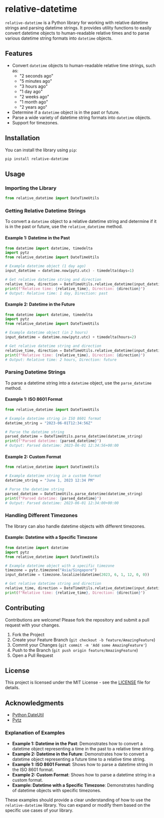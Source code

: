 # relative-datetime

`relative-datetime` is a Python library for working with relative datetime strings and parsing datetime strings. It provides utility functions to easily convert datetime objects to human-readable relative times and to parse various datetime string formats into `datetime` objects.

## Features

- Convert `datetime` objects to human-readable relative time strings, such as:
  - "2 seconds ago"
  - "5 minutes ago"
  - "3 hours ago"
  - "1 day ago"
  - "2 weeks ago"
  - "1 month ago"
  - "2 years ago"
- Determine if a `datetime` object is in the past or future.
- Parse a wide variety of datetime string formats into `datetime` objects.
- Support for timezones.

## Installation

You can install the library using `pip`:

```bash
pip install relative-datetime
```

## Usage

### Importing the Library

```python
from relative_datetime import DateTimeUtils
```

### Getting Relative Datetime Strings

To convert a `datetime` object to a relative datetime string and determine if it is in the past or future, use the `relative_datetime` method.

#### Example 1: Datetime in the Past

```python
from datetime import datetime, timedelta
import pytz
from relative_datetime import DateTimeUtils

# Example datetime object (1 day ago)
input_datetime = datetime.now(pytz.utc) - timedelta(days=1)

# Get relative datetime string and direction
relative_time, direction = DateTimeUtils.relative_datetime(input_datetime)
print(f"Relative time: {relative_time}, Direction: {direction}")
# Output: Relative time: 1 day, Direction: past
```

#### Example 2: Datetime in the Future

```python
from datetime import datetime, timedelta
import pytz
from relative_datetime import DateTimeUtils

# Example datetime object (in 2 hours)
input_datetime = datetime.now(pytz.utc) + timedelta(hours=2)

# Get relative datetime string and direction
relative_time, direction = DateTimeUtils.relative_datetime(input_datetime)
print(f"Relative time: {relative_time}, Direction: {direction}")
# Output: Relative time: 2 hours, Direction: future
```

### Parsing Datetime Strings

To parse a datetime string into a `datetime` object, use the `parse_datetime` method.

#### Example 1: ISO 8601 Format

```python
from relative_datetime import DateTimeUtils

# Example datetime string in ISO 8601 format
datetime_string = "2023-06-01T12:34:56Z"

# Parse the datetime string
parsed_datetime = DateTimeUtils.parse_datetime(datetime_string)
print(f"Parsed datetime: {parsed_datetime}")
# Output: Parsed datetime: 2023-06-01 12:34:56+00:00
```

#### Example 2: Custom Format

```python
from relative_datetime import DateTimeUtils

# Example datetime string in a custom format
datetime_string = "June 1, 2023 12:34 PM"

# Parse the datetime string
parsed_datetime = DateTimeUtils.parse_datetime(datetime_string)
print(f"Parsed datetime: {parsed_datetime}")
# Output: Parsed datetime: 2023-06-01 12:34:00+00:00
```

### Handling Different Timezones

The library can also handle datetime objects with different timezones.

#### Example: Datetime with a Specific Timezone

```python
from datetime import datetime
import pytz
from relative_datetime import DateTimeUtils

# Example datetime object with a specific timezone
timezone = pytz.timezone("Asia/Singapore")
input_datetime = timezone.localize(datetime(2023, 6, 1, 12, 0, 0))

# Get relative datetime string and direction
relative_time, direction = DateTimeUtils.relative_datetime(input_datetime)
print(f"Relative time: {relative_time}, Direction: {direction}")
```

## Contributing

Contributions are welcome! Please fork the repository and submit a pull request with your changes.

1. Fork the Project
2. Create your Feature Branch (`git checkout -b feature/AmazingFeature`)
3. Commit your Changes (`git commit -m 'Add some AmazingFeature'`)
4. Push to the Branch (`git push origin feature/AmazingFeature`)
5. Open a Pull Request

## License

This project is licensed under the MIT License - see the [LICENSE](LICENSE) file for details.

## Acknowledgments

- [Python DateUtil](https://dateutil.readthedocs.io/)
- [Pytz](https://pythonhosted.org/pytz/)


### Explanation of Examples

- **Example 1: Datetime in the Past**: Demonstrates how to convert a datetime object representing a time in the past to a relative time string.
- **Example 2: Datetime in the Future**: Demonstrates how to convert a datetime object representing a future time to a relative time string.
- **Example 1: ISO 8601 Format**: Shows how to parse a datetime string in the ISO 8601 format.
- **Example 2: Custom Format**: Shows how to parse a datetime string in a custom format.
- **Example: Datetime with a Specific Timezone**: Demonstrates handling of datetime objects with specific timezones.

These examples should provide a clear understanding of how to use the `relative-datetime` library. You can expand or modify them based on the specific use cases of your library.


```